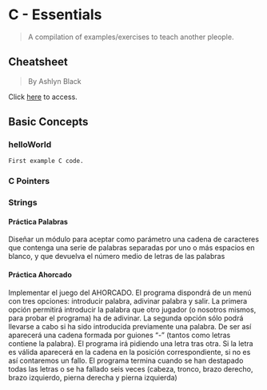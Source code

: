 # C - Essentials

> A compilation of examples/exercises to teach another pleople.

## Cheatsheet

> By Ashlyn Black

Click [here](https://cheatography.com/ashlyn-black/cheat-sheets/c-reference/) to access.

## Basic Concepts

### helloWorld

    First example C code.

### C Pointers

### Strings

#### Práctica Palabras

Diseñar un módulo para aceptar como parámetro una cadena de caracteres que contenga una serie de palabras separadas por uno o más espacios en
blanco, y que devuelva el número medio de letras de las palabras

#### Práctica Ahorcado

Implementar el juego del AHORCADO. El programa dispondrá de un menú con tres opciones: introducir palabra, adivinar palabra y salir. La primera opción
permitirá introducir la palabra que otro jugador (o nosotros mismos, para probar el programa) ha de adivinar. La segunda opción sólo podrá llevarse a
cabo si ha sido introducida previamente una palabra. De ser así aparecerá una cadena formada por guiones “-” (tantos como letras contiene la palabra). El
programa irá pidiendo una letra tras otra. Si la letra es válida aparecerá en la cadena en la posición correspondiente, si no es así contaremos un fallo. El programa termina cuando se han destapado todas las letras o se ha fallado seis veces (cabeza, tronco, brazo derecho, brazo izquierdo, pierna derecha y pierna izquierda)
